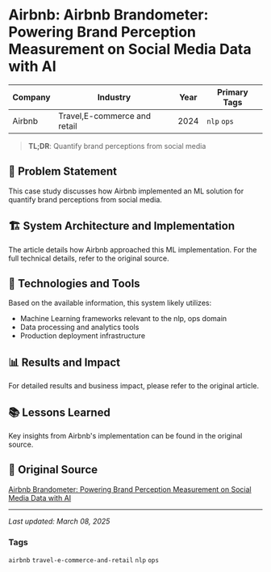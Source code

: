 # Airbnb: Airbnb Brandometer: Powering Brand Perception Measurement on Social Media Data with AI

| Company | Industry | Year | Primary Tags | 
|---------|----------|------|--------------|
| Airbnb | Travel,E-commerce and retail | 2024 | `nlp` `ops` |

> **TL;DR**: Quantify brand perceptions from social media

## 📝 Problem Statement

This case study discusses how Airbnb implemented an ML solution for quantify brand perceptions from social media.

## 🏗️ System Architecture and Implementation

The article details how Airbnb approached this ML implementation. For the full technical details, refer to the original source.

## 🔧 Technologies and Tools

Based on the available information, this system likely utilizes:

- Machine Learning frameworks relevant to the nlp, ops domain
- Data processing and analytics tools
- Production deployment infrastructure

## 📊 Results and Impact

For detailed results and business impact, please refer to the original article.

## 📚 Lessons Learned

Key insights from Airbnb's implementation can be found in the original source.

## 🔗 Original Source

[Airbnb Brandometer: Powering Brand Perception Measurement on Social Media Data with AI](https://medium.com/airbnb-engineering/airbnb-brandometer-powering-brand-perception-measurement-on-social-media-data-with-ai-c83019408051)

---

*Last updated: March 08, 2025*

### Tags

`airbnb` `travel-e-commerce-and-retail` `nlp` `ops`
